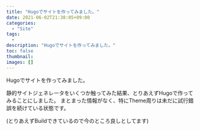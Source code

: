```yaml
---
title: "Hugoでサイトを作ってみました。"
date: 2021-06-02T21:38:05+09:00
categories:
  - "Site"
tags:
  -
description: "Hugoでサイトを作ってみました。"
toc: false
thumbnail: 
images: []
---
```


Hugoでサイトを作ってみました。

静的サイトジェネレータをいくつか触ってみた結果、とりあえずHugoで作ってみることにしました。
まとまった情報がなく、特にTheme周りは未だに試行錯誤を続けている状態です。

(とりあえずBuildできているので今のところ良しとしてます)
